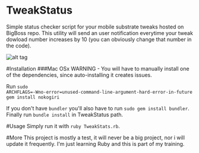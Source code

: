 # TweakStatus
Simple status checker script for your mobile substrate tweaks hosted on BigBoss repo.
This utility will send an user notification everytime your tweak dowload number increases by 10 (you can obviously change that number in the code).

![alt tag](https://raw.github.com/H3xept/TweakStatus/master/img/notification.png)

#Installation
###Mac OSx
WARNING - You will have to manually install one of the dependencies, since auto-installing it creates issues.

Run <code>sudo ARCHFLAGS=-Wno-error=unused-command-line-argument-hard-error-in-future gem install nokogiri </code>

If you don't have `bundler` you'll also have to run `sudo gem install bundler`.
Finally run `bundle install` in TweakStatus path.

#Usage 
Simply run it with `ruby TweakStats.rb`.

#More
This project is mostly a test, it will never be a big project, nor i will update it frequently.
I'm just learning Ruby and this is part of my training.
